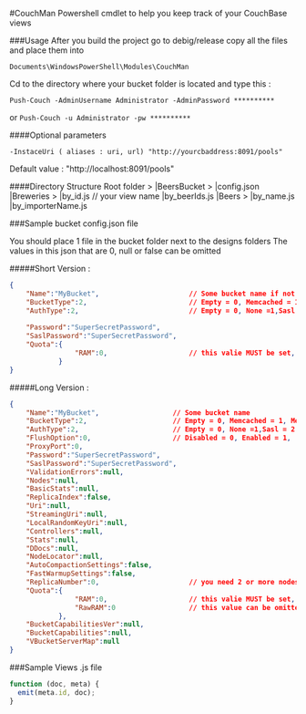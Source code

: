 #CouchMan
Powershell cmdlet to help you keep track of your CouchBase views


###Usage
After you build the project go to debig/release copy all the files and place them into 

`Documents\WindowsPowerShell\Modules\CouchMan`

Cd to the directory where your bucket folder is located and type this :

`Push-Couch -AdminUsername Administrator -AdminPassword **********`

or `Push-Couch -u Administrator -pw **********`

####Optional parameters

`-InstaceUri ( aliases : uri, url) "http://yourcbaddress:8091/pools"`

Default value : "http://localhost:8091/pools"

####Directory Structure
    Root folder >
		|BeersBucket >
			|config.json
    			|Breweries >
    				|by_id.js    // your view name
    				|by_beerIds.js
    			|Beers >
    				|by_name.js
    				|by_importerName.js



###Sample bucket config.json file

You should place 1 file in the bucket folder next to the designs folders
The values in this json that are 0, null or false can be omitted 

#####Short Version : 

```json
{
	"Name":"MyBucket", 						// Some bucket name if not set bucket folder name will be used.
	"BucketType":2, 						// Empty = 0, Memcached = 1, Membase = 2,
	"AuthType":2, 							// Empty = 0, None =1,Sasl = 2
	 
	"Password":"SuperSecretPassword",		
	"SaslPassword":"SuperSecretPassword", 
	"Quota":{
				"RAM":0,   					// this valie MUST be set, the value must be a long (int64). It represents megabytes.
			}
}
```

#####Long Version :
```json
{
	"Name":"MyBucket", 					// Some bucket name
	"BucketType":2, 					// Empty = 0, Memcached = 1, Membase = 2,
	"AuthType":2, 						// Empty = 0, None =1,Sasl = 2
	"FlushOption":0,					// Disabled = 0, Enabled = 1,
	"ProxyPort":0,		
	"Password":"SuperSecretPassword",		
	"SaslPassword":"SuperSecretPassword",		
	"ValidationErrors":null,
	"Nodes":null,		
	"BasicStats":null,		
	"ReplicaIndex":false,		
	"Uri":null,		
	"StreamingUri":null,		
	"LocalRandomKeyUri":null,		
	"Controllers":null,		
	"Stats":null,		
	"DDocs":null,		
	"NodeLocator":null,		
	"AutoCompactionSettings":false,
	"FastWarmupSettings":false,
	"ReplicaNumber":0, 						// you need 2 or more nodes for this to work.
	"Quota":{
				"RAM":0,   					// this valie MUST be set, the value must be a long (int64). It represents megabytes.
				"RawRAM":0 					// this value can be omitted
			},
	"BucketCapabilitiesVer":null,
	"BucketCapabilities":null,
	"VBucketServerMap":null
}
```

###Sample Views .js file


```javascript
function (doc, meta) {
  emit(meta.id, doc);
}
```
